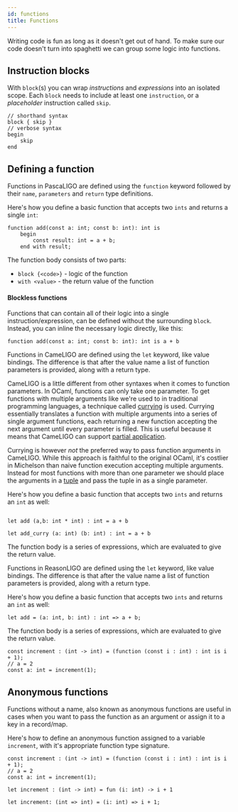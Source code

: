 ```yaml
---
id: functions
title: Functions
---
```


Writing code is fun as long as it doesn't get out of hand. To make sure our code doesn't turn into spaghetti we can group some logic into functions.

## Instruction blocks

With `block`(s) you can wrap *instructions* and *expressions* into an isolated scope.
Each `block` needs to include at least one `instruction`, or a *placeholder* instruction called `skip`.

<!--DOCUSAURUS_CODE_TABS-->
<!--Pascaligo-->

```pascaligo skip
// shorthand syntax
block { skip }
// verbose syntax
begin
    skip
end
```

<!--END_DOCUSAURUS_CODE_TABS-->

## Defining a function

<!--DOCUSAURUS_CODE_TABS-->
<!--Pascaligo-->

Functions in PascaLIGO are defined using the `function` keyword followed by their `name`, `parameters` and `return` type definitions.

Here's how you define a basic function that accepts two `ints` and returns a single `int`:


```pascaligo group=a
function add(const a: int; const b: int): int is 
    begin
        const result: int = a + b;
    end with result;
```

The function body consists of two parts:

- `block {<code>}` - logic of the function
- `with <value>` - the return value of the function

#### Blockless functions

Functions that can contain all of their logic into a single instruction/expression, can be defined without the surrounding `block`.
Instead, you can inline the necessary logic directly, like this:

```pascaligo group=b
function add(const a: int; const b: int): int is a + b
```

<!--CameLIGO-->

Functions in CameLIGO are defined using the `let` keyword, like value bindings.
The difference is that after the value name a list of function parameters is provided,
along with a return type.

CameLIGO is a little different from other syntaxes when it comes to function
parameters. In OCaml, functions can only take one parameter. To get functions
with multiple arguments like we're used to in traditional programming languages,
a technique called [currying](https://en.wikipedia.org/wiki/Currying) is used.
Currying essentially translates a function with multiple arguments into a series
of single argument functions, each returning a new function accepting the next
argument until every parameter is filled. This is useful because it means that
CameLIGO can support [partial application](https://en.wikipedia.org/wiki/Partial_application).

Currying is however *not* the preferred way to pass function arguments in CameLIGO.
While this approach is faithful to the original OCaml, it's costlier in Michelson
than naive function execution accepting multiple arguments. Instead for most
functions with more than one parameter we should place the arguments in a
[tuple](language-basics/sets-lists-touples.md) and pass the tuple in as a single
parameter.

Here's how you define a basic function that accepts two `ints` and returns an `int` as well:

```cameligo group=b

let add (a,b: int * int) : int = a + b

let add_curry (a: int) (b: int) : int = a + b
```

The function body is a series of expressions, which are evaluated to give the return
value.


<!--ReasonLIGO-->

Functions in ReasonLIGO are defined using the `let` keyword, like value bindings.
The difference is that after the value name a list of function parameters is provided,
along with a return type.

Here's how you define a basic function that accepts two `ints` and returns an `int` as well:

```reasonligo group=b
let add = (a: int, b: int) : int => a + b;
```

The function body is a series of expressions, which are evaluated to give the return
value.

<!--END_DOCUSAURUS_CODE_TABS-->

<!--DOCUSAURUS_CODE_TABS-->
<!--Pascaligo-->
```pascaligo group=b
const increment : (int -> int) = (function (const i : int) : int is i + 1);
// a = 2
const a: int = increment(1);
```
<!--END_DOCUSAURUS_CODE_TABS-->

## Anonymous functions

Functions without a name, also known as anonymous functions are useful in cases when you want to pass the function as an argument or assign it to a key in a record/map.

Here's how to define an anonymous function assigned to a variable `increment`, with it's appropriate function type signature.
<!--DOCUSAURUS_CODE_TABS-->
<!--Pascaligo-->
```pascaligo group=c
const increment : (int -> int) = (function (const i : int) : int is i + 1);
// a = 2
const a: int = increment(1);
```

<!--CameLIGO-->
```cameligo group=c
let increment : (int -> int) = fun (i: int) -> i + 1
```

<!--ReasonLIGO-->
```reasonligo group=c
let increment: (int => int) = (i: int) => i + 1;
```

<!--END_DOCUSAURUS_CODE_TABS-->
